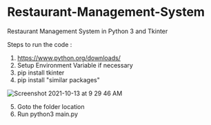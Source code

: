 # Restaurant-Management-System
Restaurant Management System in Python 3 and Tkinter 


Steps to run the code : 

1. https://www.python.org/downloads/ 
2. Setup Environment Variable if necessary 
3. pip install tkinter 
4. pip install "similar packages"



![Screenshot 2021-10-13 at 9 29 46 AM](https://user-images.githubusercontent.com/51900501/137064896-2d3dfb0f-6464-4d46-bf98-ed6f659ebae5.png)

5. Goto the folder location
6. Run python3 main.py 

